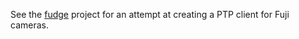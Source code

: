 See the [fudge](https://github.com/petabyt/fudge) project for an attempt at creating a PTP client for Fuji cameras.
